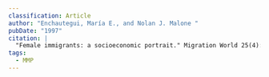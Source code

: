 ```yaml
---
classification: Article
author: "Enchautegui, María E., and Nolan J. Malone "
pubDate: "1997"
citation: |
  "Female immigrants: a socioeconomic portrait." Migration World 25(4):18-23.
tags:
  - MMP
---
```

